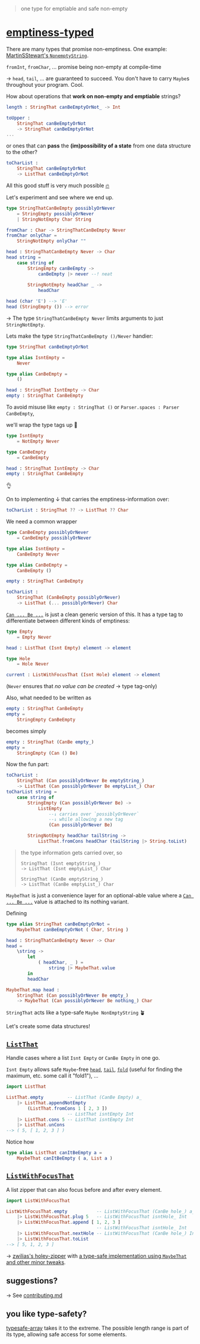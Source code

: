 > one type for emptiable and safe non-empty

# [emptiness-typed](https://package.elm-lang.org/packages/lue-bird/elm-emptiness-typed/latest/)

There are many types that promise non-emptiness. One example: [MartinSStewart's `NonemptyString`](https://dark.elm.dmy.fr/packages/MartinSStewart/elm-nonempty-string/latest/).

`fromInt`, `fromChar`, ... promise being non-empty at compile-time

→ `head`, `tail`, ... are guaranteed to succeed.
You don't have to carry `Maybe`s throughout your program. Cool.

How about operations that **work on non-empty and emptiable** strings?
```elm
length : StringThat canBeEmptyOrNot_ -> Int

toUpper :
    StringThat canBeEmptyOrNot
    -> StringThat canBeEmptyOrNot
...
```
or ones that can **pass** the **(im)possibility of a state** from one data structure to the other?
```elm
toCharList :
    StringThat canBeEmptyOrNot
    -> ListThat canBeEmptyOrNot
```

All this good stuff is very much possible [🔥](https://youtu.be/3b7U8LePPL0)

Let's experiment and see where we end up.

```elm
type StringThatCanBeEmpty possiblyOrNever
    = StringEmpty possiblyOrNever
    | StringNotEmpty Char String

fromChar : Char -> StringThatCanBeEmpty Never
fromChar onlyChar =
    StringNotEmpty onlyChar ""

head : StringThatCanBeEmpty Never -> Char
head string =
    case string of
        StringEmpty canBeEmpty ->
            canBeEmpty |> never --! neat
        
        StringNotEmpty headChar _ ->
            headChar

head (char 'E') --> 'E'
head (StringEmpty ()) --> error
```

→ The type `StringThatCanBeEmpty Never` limits arguments to just `StringNotEmpty`.

Lets make the type `StringThatCanBeEmpty ()/Never` handier:

```elm
type StringThat canBeEmptyOrNot

type alias IsntEmpty =
    Never

type alias CanBeEmpty =
    ()

head : StringThat IsntEmpty -> Char
empty : StringThat CanBeEmpty
```

To avoid misuse like `empty : StringThat ()` or `Parser.spaces : Parser CanBeEmpty`,

we'll wrap the type tags up 🌯

```elm
type IsntEmpty
    = NotEmpty Never

type CanBeEmpty
    = CanBeEmpty

head : StringThat IsntEmpty -> Char
empty : StringThat CanBeEmpty
```

👌

On to implementing ↓ that carries the emptiness-information over:

```elm
toCharList : StringThat ?? -> ListThat ?? Char
```

We need a common wrapper

```elm
type CanBeEmpty possiblyOrNever
    = CanBeEmpty possiblyOrNever

type alias IsntEmpty =
    CanBeEmpty Never

type alias CanBeEmpty =
    CanBeEmpty ()

empty : StringThat CanBeEmpty

toCharList :
    StringThat (CanBeEmpty possiblyOrNever)
    -> ListThat (... possiblyOrNever) Char
```

[`Can ... Be ...`](MaybeThat#Can) is just a clean generic version of this.
It has a type tag to differentiate between different kinds of emptiness:

```elm
type Empty
    = Empty Never

head : ListThat (Isnt Empty) element -> element
```
```elm
type Hole
    = Hole Never

current : ListWithFocusThat (Isnt Hole) element -> element
```
(`Never` ensures that _no value can be created_ → type tag-only)

Also, what needed to be written as

```elm
empty : StringThat CanBeEmpty
empty =
    StringEmpty CanBeEmpty
```

becomes simply

```elm
empty : StringThat (CanBe empty_)
empty =
    StringEmpty (Can () Be)
```

Now the fun part:

```elm
toCharList :
    StringThat (Can possiblyOrNever Be emptyString_)
    -> ListThat (Can possiblyOrNever Be emptyList_) Char
toCharList string =
    case string of
        StringEmpty (Can possiblyOrNever Be) ->
            ListEmpty
                --↓ carries over `possiblyOrNever`
                --↓ while allowing a new tag
                (Can possiblyOrNever Be)

        StringNotEmpty headChar tailString ->
            ListThat.fromCons headChar (tailString |> String.toList)
```

> the type information gets carried over, so
>
>     StringThat (Isnt emptyString_)
>     -> ListThat (Isnt emptyList_) Char
>
>     StringThat (CanBe emptyString_)
>     -> ListThat (CanBe emptyList_) Char

`MaybeThat` is just a convenience layer for an optional-able value
where a [`Can ... Be ...`](MaybeThat#Can) value is attached to its nothing variant.

Defining
```elm
type alias StringThat canBeEmptyOrNot =
    MaybeThat canBeEmptyOrNot ( Char, String )

head : StringThatCanBeEmpty Never -> Char
head =
    \string ->
        let
            ( headChar, _ ) =
                string |> MaybeThat.value
        in
        headChar

MaybeThat.map head :
    StringThat (Can possiblyOrNever Be empty_)
    -> MaybeThat (Can possiblyOrNever Be nothing_) Char
```

`StringThat` acts like a type-safe `Maybe NonEmptyString` 🪴

Let's create some data structures!

## [`ListThat`](ListThat)

Handle cases where a list `Isnt Empty` or `CanBe Empty` in one go.

`Isnt Empty` allows safe `Maybe`-free [`head`](ListThat#head), [`tail`](ListThat#tail), [`fold`](ListThat#fold) (useful for finding the maximum, etc. some call it "fold1"), ...

```elm
import ListThat

ListThat.empty         -- ListThat (CanBe Empty) a_
    |> ListThat.appendNotEmpty
        (ListThat.fromCons 1 [ 2, 3 ])
                       -- ListThat isntEmpty Int
    |> ListThat.cons 5 -- ListThat isntEmpty Int
    |> ListThat.unCons
--> ( 5, [ 1, 2, 3 ] )
```

Notice how
```elm
type alias ListThat canItBeEmpty a =
    MaybeThat canItBeEmpty ( a, List a )
```

## [`ListWithFocusThat`](ListWithFocusThat)

A list zipper that can also focus before and after every element.

```elm
import ListWithFocusThat

ListWithFocusThat.empty           -- ListWithFocusThat (CanBe hole_) a_
    |> ListWithFocusThat.plug 5   -- ListWithFocusThat isntHole_ Int
    |> ListWithFocusThat.append [ 1, 2, 3 ]
                                  -- ListWithFocusThat isntHole_ Int
    |> ListWithFocusThat.nextHole -- ListWithFocusThat (CanBe hole_) Int
    |> ListWithFocusThat.toList
--> [ 5, 1, 2, 3 ]
```

→ [zwilias's holey-zipper](https://package.elm-lang.org/packages/zwilias/elm-holey-zipper/latest) with [a type-safe implementation using `MaybeThat` and other minor tweaks](https://github.com/lue-bird/elm-emptiness-typed/blob/master/changes.md).

## suggestions?

→ See [contributing.md](https://github.com/lue-bird/elm-emptiness-typed/blob/master/contributing.md)

## you like type-safety?

[typesafe-array](https://dark.elm.dmy.fr/packages/lue-bird/elm-typesafe-array/latest/) takes it to the extreme.
The possible length range is part of its type, allowing safe access for some elements.
